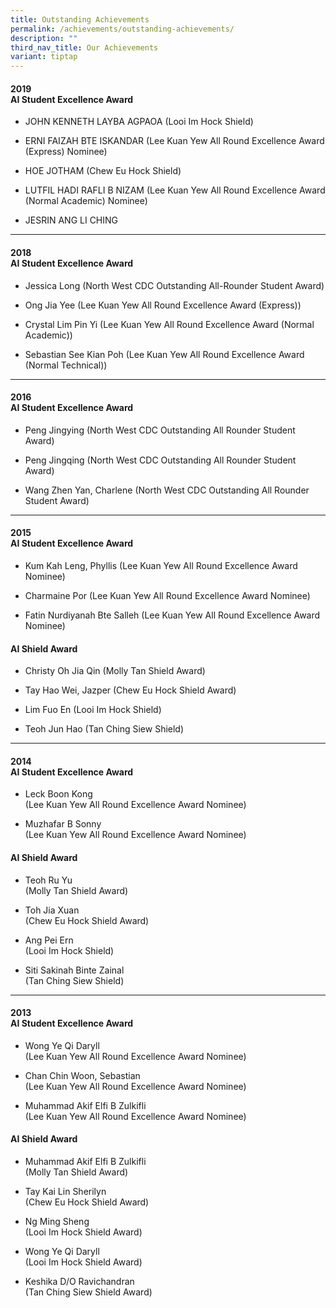 ```yaml
---
title: Outstanding Achievements
permalink: /achievements/outstanding-achievements/
description: ""
third_nav_title: Our Achievements
variant: tiptap
---
```

<h4>2019<br><strong>AI Student Excellence Award</strong></h4>
<ul data-tight="true" class="tight">
<li>
<p>JOHN KENNETH LAYBA AGPAOA (Looi Im Hock Shield)</p>
</li>
<li>
<p>ERNI FAIZAH BTE ISKANDAR (Lee Kuan Yew All Round Excellence Award (Express)
Nominee)</p>
</li>
<li>
<p>HOE JOTHAM (Chew Eu Hock Shield)</p>
</li>
<li>
<p>LUTFIL HADI RAFLI B NIZAM (Lee Kuan Yew All Round Excellence Award (Normal
Academic) Nominee)</p>
</li>
<li>
<p>JESRIN ANG LI CHING</p>
</li>
</ul>
<hr>
<h4>2018<br><strong>AI Student Excellence Award</strong></h4>
<ul data-tight="true" class="tight">
<li>
<p>Jessica Long (North West CDC Outstanding All-Rounder Student Award)</p>
</li>
<li>
<p>Ong Jia Yee (Lee Kuan Yew All Round Excellence Award (Express))</p>
</li>
<li>
<p>Crystal Lim Pin Yi (Lee Kuan Yew All Round Excellence Award (Normal Academic))</p>
</li>
<li>
<p>Sebastian See Kian Poh (Lee Kuan Yew All Round Excellence Award (Normal
Technical))</p>
</li>
</ul>
<hr>
<h4>2016<br><strong>AI Student Excellence Award</strong></h4>
<ul data-tight="true" class="tight">
<li>
<p>Peng Jingying (North West CDC Outstanding All Rounder Student Award)</p>
</li>
<li>
<p>Peng Jingqing (North West CDC Outstanding All Rounder Student Award)</p>
</li>
<li>
<p>Wang Zhen Yan, Charlene (North West CDC Outstanding All Rounder Student
Award)</p>
</li>
</ul>
<hr>
<h4>2015<br><strong>AI Student Excellence Award</strong></h4>
<ul data-tight="true" class="tight">
<li>
<p>Kum Kah Leng, Phyllis (Lee Kuan Yew All Round Excellence Award Nominee)</p>
</li>
<li>
<p>Charmaine Por (Lee Kuan Yew All Round Excellence Award Nominee)</p>
</li>
<li>
<p>Fatin Nurdiyanah Bte Salleh (Lee Kuan Yew All Round Excellence Award Nominee)</p>
</li>
</ul>
<h4><strong>AI Shield Award</strong></h4>
<ul data-tight="true" class="tight">
<li>
<p>Christy Oh Jia Qin (Molly Tan Shield Award)</p>
</li>
<li>
<p>Tay Hao Wei, Jazper (Chew Eu Hock Shield Award)</p>
</li>
<li>
<p>Lim Fuo En (Looi Im Hock Shield)</p>
</li>
<li>
<p>Teoh Jun Hao (Tan Ching Siew Shield)</p>
</li>
</ul>
<hr>
<h4>2014<br><strong>AI Student Excellence Award</strong></h4>
<ul data-tight="true" class="tight">
<li>
<p>Leck Boon Kong
<br>(Lee Kuan Yew All Round Excellence Award Nominee)
<br>
</p>
</li>
<li>
<p>Muzhafar B Sonny
<br>(Lee Kuan Yew All Round Excellence Award Nominee)</p>
</li>
</ul>
<h4><strong>AI Shield Award</strong></h4>
<ul data-tight="true" class="tight">
<li>
<p>Teoh Ru Yu
<br>(Molly Tan Shield Award)
<br>
</p>
</li>
<li>
<p>Toh Jia Xuan
<br>(Chew Eu Hock Shield Award)
<br>
</p>
</li>
<li>
<p>Ang Pei Ern
<br>(Looi Im Hock Shield)
<br>
</p>
</li>
<li>
<p>Siti Sakinah Binte Zainal
<br>(Tan Ching Siew Shield)</p>
</li>
</ul>
<hr>
<h4>2013<br><strong>AI Student Excellence Award</strong></h4>
<ul data-tight="true" class="tight">
<li>
<p>Wong Ye Qi Daryll
<br>(Lee Kuan Yew All Round Excellence Award Nominee)
<br>
</p>
</li>
<li>
<p>Chan Chin Woon, Sebastian
<br>(Lee Kuan Yew All Round Excellence Award Nominee)
<br>
</p>
</li>
<li>
<p>Muhammad Akif Elfi B Zulkifli
<br>(Lee Kuan Yew All Round Excellence Award Nominee)</p>
</li>
</ul>
<h4><strong>AI Shield Award</strong></h4>
<ul data-tight="true" class="tight">
<li>
<p>Muhammad Akif Elfi B Zulkifli
<br>(Molly Tan Shield Award)
<br>
</p>
</li>
<li>
<p>Tay Kai Lin Sherilyn
<br>(Chew Eu Hock Shield Award)
<br>
</p>
</li>
<li>
<p>Ng Ming Sheng
<br>(Looi Im Hock Shield Award)
<br>
</p>
</li>
<li>
<p>Wong Ye Qi Daryll
<br>(Looi Im Hock Shield Award)
<br>
</p>
</li>
<li>
<p>Keshika D/O Ravichandran
<br>(Tan Ching Siew Shield Award)</p>
</li>
</ul>
<p></p>
